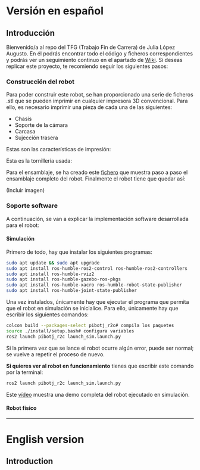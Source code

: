 # Versión en español

## Introducción 
Bienvenido/a al repo del TFG (Trabajo Fin de Carrera) de Julia López Augusto. En él podrás encontrar todo el código y ficheros correspondientes y podrás ver un seguimiento continuo en el apartado de [Wiki](https://github.com/RoboticsURJC/tfg-jlopez/wiki). Si deseas replicar este proyecto, te recomiendo seguir los siguientes pasos: 

### Construcción del robot
Para poder construir este robot, se han proporcionado una serie de ficheros .stl  que se pueden imprimir en cualquier impresora 3D convencional. Para ello, es necesario imprimir una pieza de cada una de las siguientes: 

- Chasis
- Soporte de la cámara
- Carcasa
- Sujección trasera

Estas son las características de impresión: 


Esta es la tornillería usada: 


Para el ensamblaje, se ha creado este [fichero]() que muestra paso a paso el ensamblaje completo del robot. Finalmente el robot tiene que quedar así: 

(Incluir imagen)

### Soporte software 
A continuación, se van a explicar la implementación software desarrollada para el robot: 

#### Simulación 

Primero de todo, hay que instalar los siguientes programas:
```bash
sudo apt update && sudo apt upgrade
sudo apt install ros-humble-ros2-control ros-humble-ros2-controllers
sudo apt install ros-humble-rviz2
sudo apt install ros-humble-gazebo-ros-pkgs
sudo apt install ros-humble-xacro ros-humble-robot-state-publisher
sudo apt install ros-humble-joint-state-publisher
```
Una vez instalados, únicamente hay que ejecutar el programa que permita que el robot en simulación se inicialice. Para ello, únicamente hay que escribir los siguientes comandos:

```bash
colcon build --packages-select pibotj_r2c# compila los paquetes
source ./install/setup.bash# configura variables
ros2 launch pibotj_r2c launch_sim.launch.py
```

Si la primera vez que se lance el robot ocurre algún error, puede ser normal; se vuelve a repetir el proceso de nuevo.

**Si quieres ver al robot en funcionamiento** tienes que escribir este comando por la terminal:

```bash
ros2 launch pibotj_r2c launch_sim.launch.py
```
Este [vídeo](https://www.youtube.com/watch?v=A0yi7YlLpq0) muestra una demo completa del robot ejecutado en simulación.

#### Robot físico





--------------------------
# English version

## Introduction 
